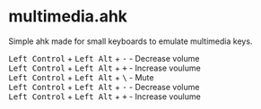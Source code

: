 # multimedia.ahk
Simple ahk made for small keyboards to emulate multimedia keys.


<kbd>Left Control</kbd> + <kbd>Left Alt</kbd> + <kbd>-</kbd> - Decrease volume <br>
<kbd>Left Control</kbd> + <kbd>Left Alt</kbd> + <kbd>+</kbd> - Increase voulume <br>
<kbd>Left Control</kbd> + <kbd>Left Alt</kbd> + <kbd>&#92;</kbd> - Mute <br>
<kbd>Left Control</kbd> + <kbd>Left Alt</kbd> + <kbd>-</kbd> - Decrease volume <br>
<kbd>Left Control</kbd> + <kbd>Left Alt</kbd> + <kbd>+</kbd> - Increase voulume <br>
